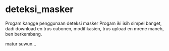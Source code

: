 # deteksi_masker
Progam kangge penggunaan deteksi masker
Progam iki isih simpel banget, dadi download en trus cubonen, modifikasien, trus upload en mrene maneh, ben berkembang.

matur suwun...

